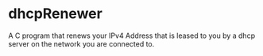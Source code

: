 # dhcpRenewer
A C program that renews your IPv4 Address that is leased to you by a dhcp server on the network you are connected to.
